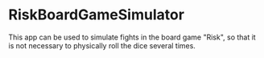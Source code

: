 # RiskBoardGameSimulator
This app can be used to simulate fights in the board game "Risk", so that it is not necessary to physically roll the dice several times.
